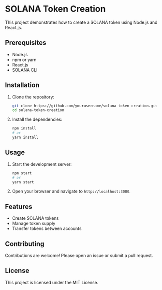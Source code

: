 # SOLANA Token Creation

This project demonstrates how to create a SOLANA token using Node.js and React.js.

## Prerequisites

- Node.js
- npm or yarn
- React.js
- SOLANA CLI

## Installation

1. Clone the repository:
    ```bash
    git clone https://github.com/yourusername/solana-token-creation.git
    cd solana-token-creation
    ```

2. Install the dependencies:
    ```bash
    npm install
    # or
    yarn install
    ```

## Usage

1. Start the development server:
    ```bash
    npm start
    # or
    yarn start
    ```

2. Open your browser and navigate to `http://localhost:3000`.

## Features

- Create SOLANA tokens
- Manage token supply
- Transfer tokens between accounts

## Contributing

Contributions are welcome! Please open an issue or submit a pull request.

## License

This project is licensed under the MIT License.